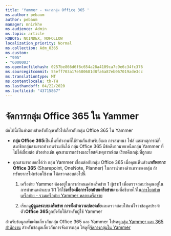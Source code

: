 ```yaml
---
title: 'Yammer - จัดการกลุ่ม Office 365 '
ms.author: pebaum
author: pebaum
manager: mnirkhe
ms.audience: Admin
ms.topic: article
ROBOTS: NOINDEX, NOFOLLOW
localization_priority: Normal
ms.collection: Adm_O365
ms.custom:
- "995"
- "6000003"
ms.openlocfilehash: 0257be866d6f6c654a28a4109ca7c9e6c34fc376
ms.sourcegitcommit: 55eff703a17e500681d8fa6a87eb067019ade3cc
ms.translationtype: MT
ms.contentlocale: th-TH
ms.lasthandoff: 04/22/2020
ms.locfileid: "43715867"
---
```

# <a name="manage-office-365-groups-in-yammer"></a>จัดการกลุ่ม Office 365 ใน Yammer

ต่อไปนี้เป็นคําตอบสําหรับปัญหาทั่วไปเกี่ยวกับกลุ่ม Office 365 ใน Yammer

* **กลุ่ม Office 365**เป็นพื้นที่ทํางานที่ใช้ร่วมกันสําหรับอีเมล การสนทนา ไฟล์ และเหตุการณ์ที่สมาชิกกลุ่มสามารถทํางานร่วมกันได้ กลุ่ม Office 365 มีข้อดีมากมายเหนือกลุ่ม Yammer ที่ไม่ได้เชื่อมต่อ ตัวอย่างเช่น คุณสามารถสร้างและโฮสต์เหตุการณ์สด เรียกคืนกลุ่มที่ถูกลบ

* คุณสามารถบอกได้ว่า กลุ่ม Yammer เชื่อมต่อกับกลุ่ม Office 365 เมื่อคุณเห็นส่วน**ทรัพยากร Office 365** (Sharepoint, OneNote, Planner) ในการนําทางด้านขวาของกลุ่ม ถ้าทรัพยากรไม่พร้อมใช้งาน ให้ตรวจสอบต่อไปนี้

  1. เครือข่าย Yammer ต้องอยู่ในการกําหนดค่าเครือข่าย 1 ผู้เช่า:1 เพื่อตรวจสอบว่าคุณอยู่ในการกําหนดค่าแบบ 1:1 ให้ใช้**เครื่องมือการโยกย้ายเครือข่าย**ตามที่อธิบายไว้ใน[การโยกย้ายเครือข่าย - รวมเครือข่าย Yammer หลายเครือข่าย](https://docs.microsoft.com/yammer/configure-your-yammer-network/consolidate-multiple-yammer-networks)

  2. เรียกดู**ผู้ดูแลระบบเครือข่าย การตั้งค่าความปลอดภัย**และตรวจสอบให้แน่ใจว่าข้อมูลประจําตัว**Office 365**ถูกบังคับใช้สําหรับผู้ใช้ Yammer

สําหรับข้อมูลเพิ่มเติมเกี่ยวกับกลุ่ม Office 365 และ Yammer โปรดดู[กลุ่ม Yammer และ 365 สํานักงาน](https://docs.microsoft.com/yammer/manage-yammer-groups/yammer-and-office-365-groups) สําหรับข้อมูลเกี่ยวกับการจัดการกลุ่ม ให้ดูที่[จัดการกลุ่มใน Yammer](https://support.office.com/article/Manage-a-group-in-Yammer-6e05c6d6-5548-4c88-89cd-e6757a514ef2)
